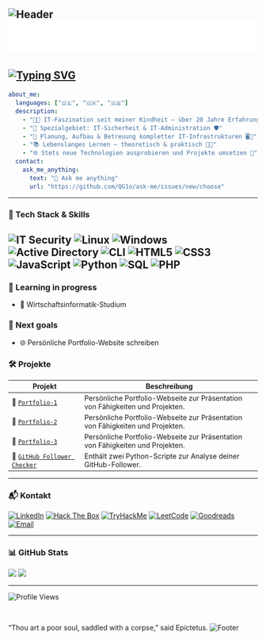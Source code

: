 ![Header](https://capsule-render.vercel.app/api?type=waving&color=672FAE&height=200&section=header)
![Hi, I'm Georgios Tertlidis!](https://raw.githubusercontent.com/QG1o/QG1o/main/header.svg)
---

[![Typing SVG](https://readme-typing-svg.demolab.com?font=Roboto+Mono+&weight=900&size=30&letterSpacing=0.25em&pause=1000&color=672FAE&vCenter=true&random=true&width=1000&height=100&lines=IT-Administrator+%E2%80%A2+Security+Enthusiast)](https://git.io/typing-svg)
---
```yaml
about_me:
  languages: ["🇩🇪", "🇬🇷", "🇬🇧"]
  description:
    - "🧑‍💻 IT-Faszination seit meiner Kindheit – über 20 Jahre Erfahrung 🌟"
    - "🔐 Spezialgebiet: IT-Sicherheit & IT-Administration 🛡️"
    - "🏢 Planung, Aufbau & Betreuung kompletter IT-Infrastrukturen 🖥️💾"
    - "📚 Lebenslanges Lernen – theoretisch & praktisch 🧠✨"
    - "🌐 Stets neue Technologien ausprobieren und Projekte umsetzen 🚀"
  contact:
    ask_me_anything:
      text: "💬 Ask me anything"
      url: "https://github.com/QG1o/ask-me/issues/new/choose"

```
---

### 🧰 Tech Stack & Skills

![IT Security](https://img.shields.io/badge/IT_Security-DC143C?style=plastic&logo=fortinet&logoColor=white)
![Linux](https://img.shields.io/badge/Linux-FCC624?style=plastic&logo=linux&logoColor=black)
![Windows](https://img.shields.io/badge/Windows-0078D6?style=plastic&logo=windows&logoColor=white)
![Active Directory](https://img.shields.io/badge/Active_Directory-003366?style=plastic&logo=microsoft-active-directory&logoColor=white)
![CLI](https://img.shields.io/badge/CLI-000000?style=plastic&logo=gnu-bash&logoColor=white)
![HTML5](https://img.shields.io/badge/HTML5-E44D26?style=plastic&logo=html5&logoColor=white)
![CSS3](https://img.shields.io/badge/CSS3-264DE4?style=plastic&logo=css3&logoColor=white)
![JavaScript](https://img.shields.io/badge/JavaScript-F0DB4F?style=plastic&logo=javascript&logoColor=black)
![Python](https://img.shields.io/badge/Python-3776AB?style=plastic&logo=python&logoColor=yellow)
![SQL](https://img.shields.io/badge/SQL-003B57?style=plastic&logo=sqlite&logoColor=white)
![PHP](https://img.shields.io/badge/PHP-777BB4?style=plastic&logo=php&logoColor=white)
---


### 🎯 Learning in progress

- 📘 Wirtschaftsinformatik-Studium

### 🎯 Next goals

- 🌐 Persönliche Portfolio-Website schreiben


### 🛠 Projekte

| Projekt                 | Beschreibung                                                  |
|------------------------|--------------------------------------------------------------|
| 🌟 [`Portfolio-1`](https://qg1o.github.io/portfolio1/)          | Persönliche Portfolio-Webseite zur Präsentation von Fähigkeiten und Projekten. |
| 🚀 [`Portfolio-2`](https://qg1o.github.io/portfolio2/)          | Persönliche Portfolio-Webseite zur Präsentation von Fähigkeiten und Projekten. |
| 🎨 [`Portfolio-3`](https://qg1o.netlify.app/)          | Persönliche Portfolio-Webseite zur Präsentation von Fähigkeiten und Projekten. |
| 🐙 [`GitHub Follower Checker`](https://github.com/QG1o/github-follower-checker) | Enthält zwei Python-Scripte zur Analyse deiner GitHub-Follower. |



---

### 📬 Kontakt

[![LinkedIn](https://img.shields.io/badge/LinkedIn-0A66C2?style=plastic&logo=linkedin&logoColor=white)](https://www.linkedin.com/in/georgiost/)
[![Hack The Box](https://img.shields.io/badge/Hack_The_Box-9FEF00?style=plastic&logo=hackthebox&logoColor=1A472A)](https://app.hackthebox.com/profile/1004159)
[![TryHackMe](https://img.shields.io/badge/TryHackMe-212C42?style=plastic&logo=tryhackme&logoColor=white)](https://tryhackme.com/p/QG1o)
[![LeetCode](https://img.shields.io/badge/LeetCode-FFA116?style=plastic&logo=leetcode&logoColor=white)](https://leetcode.com/u/QG1o/)
[![Goodreads](https://img.shields.io/badge/Goodreads-372213?style=plastic&logo=goodreads&logoColor=white)](https://www.goodreads.com/user/show/192287066-georgios)
[![Email](https://img.shields.io/badge/Email-0078D4?style=plastic&logo=minutemailer&logoColor=white)](mailto:g@mioo.slmail.me)


---
### 📊 GitHub Stats

<div>
  <img src="https://github-readme-stats.vercel.app/api?username=QG1o&show_icons=true&theme=tokyonight&hide_title=true&cache_bust=20250924" height="180" />
  <img src="https://github-readme-stats.vercel.app/api/top-langs/?username=QG1o&layout=compact&theme=tokyonight&cache_bust=20250924" height="180" />
</div>

---

![Profile Views](https://komarev.com/ghpvc/?username=QG1o&style=plastic&color=blue)

&nbsp;

“Thou art a poor soul, saddled with a corpse,” said Epictetus. 
![Footer](https://capsule-render.vercel.app/api?type=waving&color=672FAE&height=120&section=footer&fontSize=30&fontColor=87CEFA)
